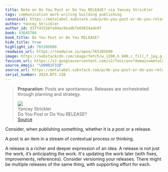 ```yaml
---
title: Note on Do You Post or Do You RELEASE? via Yancey Strickler
tags: communication work writing building publishing
canonical: https://metalabel.substack.com/p/do-you-post-or-do-you-release
author: Yancey Strickler
author_id: d37fd1526fa94ac0eadb7e69824ade9f
book: 43645704
book_title: Do You Post or Do You RELEASE?
hide_title: true
highlight_id: 765305690
readwise_url: https://readwise.io/open/765305690
image: https://substackcdn.com/image/fetch/w_1200,h_600,c_fill,f_jpg,q_auto:good,fl_progressive:steep,g_auto/https%3A%2F%2Fsubstack-post-media.s3.amazonaws.com%2Fpublic%2Fimages%2Fb5fbbf19-7379-4f69-a9d0-a660e1467bbc_2733x1651.heic
favicon_url: https://s2.googleusercontent.com/s2/favicons?domain=metalabel.substack.com
source_emoji: "\U0001F310"
source_url: https://metalabel.substack.com/p/do-you-post-or-do-you-release#:~:text=**Preparation**%3A%20Posts%20are,planning%20and%20strategy.
serial_number: 2024.NTS.156
---
```

> **Preparation**: Posts are spontaneous. Releases are orchestrated through planning and strategy.
> <div class="quoteback-footer"><div class="quoteback-avatar"><img class="mini-favicon" src="https://s2.googleusercontent.com/s2/favicons?domain=metalabel.substack.com"></div><div class="quoteback-metadata"><div class="metadata-inner"><span style="display:none">FROM:</span><div aria-label="Yancey Strickler" class="quoteback-author"> Yancey Strickler</div><div aria-label="Do You Post or Do You RELEASE?" class="quoteback-title"> Do You Post or Do You RELEASE?</div></div></div><div class="quoteback-backlink"><a target="_blank" aria-label="go to the full text of this quotation" rel="noopener" href="https://metalabel.substack.com/p/do-you-post-or-do-you-release#:~:text=**Preparation**%3A%20Posts%20are,planning%20and%20strategy." class="quoteback-arrow"> Source</a></div></div>

Consider, when publishing something, whether it is a post or a release.

A post is an item in a stream of contextual process or thinking. 

A release is a richer and deeper expression of an idea. A release is not just the work, it’s anticipating the work. It's updating the work later (with fixes, improvements, references). Consider versioning your releases. There might be multiple releases of the same thing, with supporting effort for each.